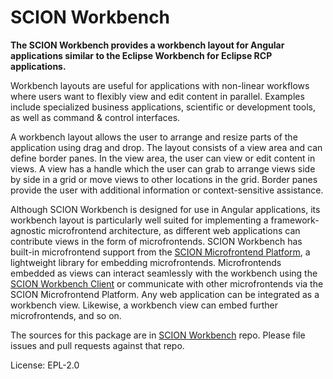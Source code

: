 SCION Workbench
===============

**The SCION Workbench provides a workbench layout for Angular applications similar to the Eclipse Workbench for Eclipse RCP applications.**

Workbench layouts are useful for applications with non-linear workflows where users want to flexibly view and edit content in parallel. Examples include specialized business applications, scientific or development tools, as well as command & control interfaces.

A workbench layout allows the user to arrange and resize parts of the application using drag and drop. The layout consists of a view area and can define border panes. In the view area, the user can view or edit content in views. A view has a handle which the user can grab to arrange views side by side in a grid or move views to other locations in the grid. Border panes provide the user with additional information or context-sensitive assistance.

Although SCION Workbench is designed for use in Angular applications, its workbench layout is particularly well suited for implementing a framework-agnostic microfrontend architecture, as different web applications can contribute views in the form of microfrontends. SCION Workbench has built-in microfrontend support from the [SCION Microfrontend Platform](https://www.npmjs.com/package/@scion/microfrontend-platform), a lightweight library for embedding microfrontends. Microfrontends embedded as views can interact seamlessly with the workbench using the [SCION Workbench Client](https://www.npmjs.com/package/@scion/workbench-client) or communicate with other microfrontends via the SCION Microfrontend Platform. Any web application can be integrated as a workbench view. Likewise, a workbench view can embed further microfrontends, and so on.

The sources for this package are in [SCION Workbench](https://github.com/SchweizerischeBundesbahnen/scion-workbench) repo. Please file issues and pull requests against that repo.

License: EPL-2.0

